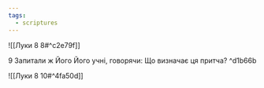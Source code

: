 ```yaml
---
tags:
  - scriptures
---
```


![[Луки 8 8#^c2e79f]]

9 Запитали ж Його Його учні, говорячи: Що визначає ця притча? ^d1b66b

![[Луки 8 10#^4fa50d]]